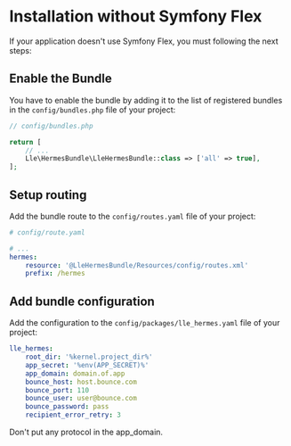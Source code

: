 # Installation without Symfony Flex

If your application doesn't use Symfony Flex, you must following the next steps:

## Enable the Bundle

You have to enable the bundle by adding it to the list of registered bundles in the `config/bundles.php` file of your project:

```php
// config/bundles.php

return [
    // ...
    Lle\HermesBundle\LleHermesBundle::class => ['all' => true],
];
```

## Setup routing

Add the bundle route to the `config/routes.yaml` file of your project:

```yaml
# config/route.yaml

# ...
hermes:
    resource: '@LleHermesBundle/Resources/config/routes.xml'
    prefix: /hermes
```

## Add bundle configuration

Add the configuration to the `config/packages/lle_hermes.yaml` file of your project:

```yaml
lle_hermes:
    root_dir: '%kernel.project_dir%'
    app_secret: '%env(APP_SECRET)%'
    app_domain: domain.of.app
    bounce_host: host.bounce.com
    bounce_port: 110
    bounce_user: user@bounce.com
    bounce_password: pass
    recipient_error_retry: 3
```

Don't put any protocol in the app_domain.
